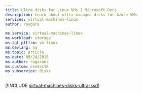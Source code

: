```yaml
---
title: Ultra disks for Linux VMs | Microsoft Docs
description: Learn about ultra managed disks for Azure VMs
services: virtual-machines-linux
author: roygara

ms.service: virtual-machines-linux
ms.workload: storage
ms.tgt_pltfrm: vm-linux
ms.devlang: na
ms.topic: article
ms.date: 09/24/2018
ms.author: rogarana
ms.custom: seodec18
ms.subservice: disks
---
```


[!INCLUDE [virtual-machines-disks-ultra-ssd](../../../includes/virtual-machines-disks-getting-started-ultra-ssd.md)]
